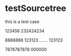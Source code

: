 # testSourcetree
this is a test case

123456
232424234


8888888
123123
.......
123123

7878787878
000000

